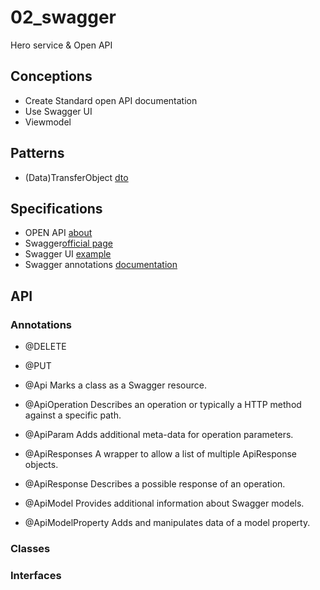 # 02_swagger
Hero service &amp; Open API

## Conceptions
- Create Standard open API documentation
- Use Swagger UI
- Viewmodel

## Patterns
- (Data)TransferObject [dto](http://www.oracle.com/technetwork/java/transferobject-139757.html)

## Specifications
- OPEN API [about](https://www.openapis.org/about)
- Swagger[official page](https://swagger.io/)
- Swagger UI [example](http://petstore.swagger.io)
- Swagger annotations [documentation](https://github.com/swagger-api/swagger-core/wiki/annotations)

## API
### Annotations
- @DELETE
- @PUT

- @Api 	Marks a class as a Swagger resource.
- @ApiOperation 	Describes an operation or typically a HTTP method against a specific path.
- @ApiParam 	Adds additional meta-data for operation parameters.
- @ApiResponses 	A wrapper to allow a list of multiple ApiResponse objects.
- @ApiResponse 	Describes a possible response of an operation.
- @ApiModel 	Provides additional information about Swagger models.
- @ApiModelProperty 	Adds and manipulates data of a model property.

### Classes
### Interfaces
